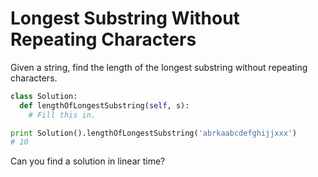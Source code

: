 # Longest Substring Without Repeating Characters

Given a string, find the length of the longest substring without repeating characters.

```python
class Solution:
  def lengthOfLongestSubstring(self, s):
    # Fill this in.

print Solution().lengthOfLongestSubstring('abrkaabcdefghijjxxx')
# 10
```

Can you find a solution in linear time?

